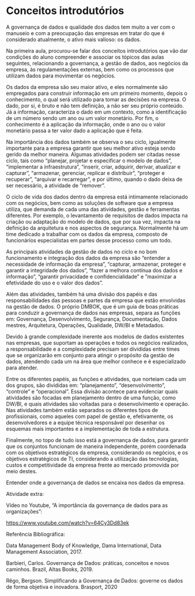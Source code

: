 # Conceitos introdutórios

A governança de dados e qualidade dos dados tem muito a ver com o manuseio e com a preocupação das empresas em tratar do que é considerado atualmente, o ativo mais valioso: os dados.

Na primeira aula, procurou-se falar dos conceitos introdutórios que vão dar condições do aluno compreender e associar os tópicos das aulas seguintes, relacionando a governança, a gestão de dados, aos negócios da empresa, às regulamentações externas, bem como os processos que utilizam dados para movimentar os negócios.

Os dados da empresa são seu maior ativo, e eles normalmente são empregados para construir informação em um primeiro momento, depois o conhecimento, o qual será utilizado para tomar as decisões na empresa. O dado, por si, é bruto e não tem definição, a não ser seu próprio conteúdo. Já a informação, caracteriza o dado em um contexto, como a identificação de um número sendo um ano ou um valor monetário. Por fim, o conhecimento é a aplicação da informação, onde o ano ou o valor monetário passa a ter valor dado a aplicação que é feita.

Na importância dos dados também se observa o seu ciclo, igualmente importante para a empresa garantir que seu melhor ativo esteja sendo gerido da melhor maneira. Algumas atividades podem ser citadas nesse ciclo, tais como “planejar, projetar e especificar o modelo de dados”, “implementar a infraestrutura”, “inserir, criar, adquirir, derivar, atualizar e capturar”, “armazenar, gerenciar, replicar e distribuir”, “proteger e recuperar”, “arquivar e recarregar”, e por último, quando o dado deixa de ser necessário, a atividade de “remover”.

O ciclo de vida dos dados dentro da empresa está intimamente relacionado com os negócios, bem como as soluções de software que a empresa utiliza, que demanda de cada uma das atividades, gestão e ferramentas diferentes. Por exemplo, o levantamento de requisitos de dados impacta na criação ou adaptação do modelo de dados, que por sua vez, impacta na definição da arquitetura e nos aspectos de segurança. Normalmente há um time dedicado a trabalhar com os dados da empresa, composto de funcionários especialistas em partes desse processo como um todo.

As principais atividades da gestão de dados no ciclo e no bom funcionamento e integração dos dados da empresa são “entender a necessidade de informação da empresa”, “capturar, armazenar, proteger e garantir a integridade dos dados”, “fazer a melhora contínua dos dados e informação”, “garantir privacidade e confidencialidade” e ”maximizar a efetividade do uso e o valor dos dados”.

Além das atividades, também há uma divisão dos papéis e das responsabilidades das pessoas e partes da empresa que estão envolvidas na gestão de dados. O próprio DMBOK, que é um guia de boas práticas para conduzir a governança de dados nas empresas, separa as funções em: Governança, Desenvolvimento, Segurança, Documentação, Dados mestres, Arquitetura, Operações, Qualidade, DW/BI e Metadados.

Devido à grande complexidade inerente aos modelos de dados existentes nas empresas, que suportam as operações e todos os negócios realizados, a responsabilidade e a complexidade precisam ser divididas entre times que se organizarão em conjunto para atingir o propósito da gestão de dados, atendendo cada um na área que melhor conhece e é especializado para atender.

Entre os diferentes papéis, as funções e atividades, que norteiam cada um dos grupos, são divididas em: “planejamento”, “desenvolvimento”, “controle” e “operacional”. Essa divisão acontece para evidenciar quais atividades são focadas em planejamento dentro de uma função, como DW/BI, e quais atividades são voltadas para o desenvolvimento e operação. Nas atividades também estão separados os diferentes tipos de profissionais, como aqueles com papel de gestão e, efetivamente, os desenvolvedores e a equipe técnica responsável por desenhar os esquemas mais importantes e a implementação de toda a estrutura.

Finalmente, no topo de tudo isso está a governança de dados, para garantir que os conjuntos funcionam de maneira independente, porém coordenada com os objetivos estratégicos da empresa, considerando os negócios, e os objetivos estratégicos de TI, considerando a utilização das tecnologias, custos e competitividade da empresa frente ao mercado promovida por meio destes.

Entender onde a governança de dados se encaixa nos dados da empresa.

 

 

Atividade extra:

Vídeo no Youtube, “A importância da governança de dados para as organizações”:

https://www.youtube.com/watch?v=64Cy3Dd83ek

 

 

Referência Bibliográfica:

Data Management Body of Knowledge, Dama International, Data Management Association, 2017.

Barbieri, Carlos. Governança de Dados: práticas, conceitos e novos caminhos. Brazil, Altas Books, 2019.

Rêgo, Bergson. Simplificando a Governança de Dados: governe os dados de forma objetiva e inovadora. Brasport, 2020